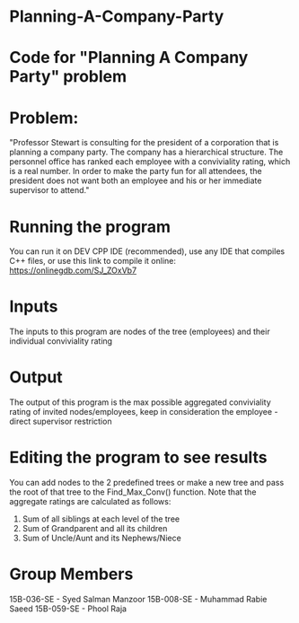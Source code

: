 # Planning-A-Company-Party

# Code for "Planning A Company Party" problem

# Problem:
"Professor Stewart is consulting for the president of a corporation that is planning a company party. The company has a hierarchical structure. The personnel office has ranked each employee with a conviviality rating, which is a real number. In order to make the party fun for all attendees, the president does not want both an employee and his or her immediate supervisor to attend."

# Running the program
You can run it on DEV CPP IDE (recommended), use any IDE that compiles C++ files, or use this link to compile it online:
https://onlinegdb.com/SJ_ZOxVb7

# Inputs
The inputs to this program are nodes of the tree (employees) and their individual conviviality rating

# Output 
The output of this program is the max possible aggregated conviviality rating of invited nodes/employees, keep in consideration the  employee - direct supervisor restriction

# Editing the program to see results
You can add nodes to the 2 predefined trees or make a new tree and pass the root of that tree to the Find_Max_Conv() function. Note that the aggregate ratings are calculated as follows:
1) Sum of all siblings at each level of the tree
2) Sum of Grandparent and all its children
3) Sum of Uncle/Aunt and its Nephews/Niece

# Group Members
15B-036-SE - Syed Salman Manzoor
15B-008-SE - Muhammad Rabie Saeed
15B-059-SE - Phool Raja

